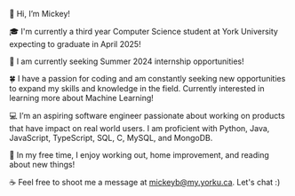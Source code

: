 

<!--
**mickeybyalsky/mickeybyalsky** is a ✨ _special_ ✨ repository because its `README.md` (this file) appears on your GitHub profile.

Here are some ideas to get you started:

- 🔭 I’m currently working on ...
- 🌱 I’m currently learning ...
- 👯 I’m looking to collaborate on ...
- 🤔 I’m looking for help with ...
- 💬 Ask me about ...
- 📫 How to reach me: ...
- 😄 Pronouns: ...
- ⚡ Fun fact: ...
-->

👋 Hi, I’m Mickey!

🎓 I'm currently a third year Computer Science student at York University expecting to graduate in April 2025!

🚀 I am currently seeking Summer 2024 internship opportunities!

🍀 I have a passion for coding and am constantly seeking new opportunities to expand my skills and knowledge in the field. Currently interested in learning more about Machine Learning!

💻 I’m an aspiring software engineer passionate about working on products that have impact on real world users. I am proficient with Python, Java, JavaScript, TypeScript, SQL, C, MySQL, and MongoDB.

💭 In my free time, I enjoy working out, home improvement, and reading about new things!

☕ Feel free to shoot me a message at mickeyb@my.yorku.ca. Let's chat :)
